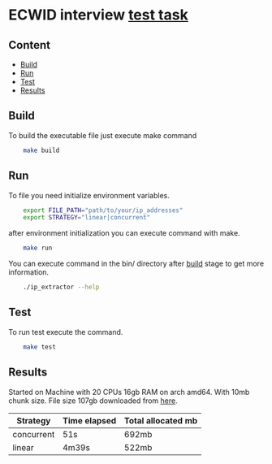 # ECWID interview [test task](https://github.com/Ecwid/new-job/blob/master/IP-Addr-Counter-GO.md)

## Content

- [Build](#build)
- [Run](#run)
- [Test](#test)
- [Results](#results)

## Build

To build the executable file just execute make command

```bash
    make build
```

## Run

To file you need initialize environment variables.

```bash
    export FILE_PATH="path/to/your/ip_addresses"
    export STRATEGY="linear|concurrent"
```

after environment initialization you can execute command with make.

```bash
    make run
```

You can execute command in the bin/ directory after [build](#build) stage to get more information.

```bash
    ./ip_extractor --help
```

## Test

To run test execute the command.

```bash
    make test
```

## Results

Started on Machine with 20 CPUs 16gb RAM on arch amd64. With 10mb chunk size.
File size 107gb downloaded from [here](https://ecwid-vgv-storage.s3.eu-central-1.amazonaws.com/ip_addresses.zip).

| Strategy  | Time elapsed | Total allocated mb |
|-----------|--------------|--------------------|
| concurrent| 51s          | 692mb              |
| linear    | 4m39s        | 522mb              |
